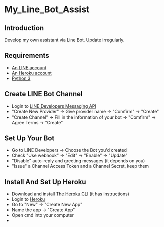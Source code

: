 # My_Line_Bot_Assist
## Introduction
Develop my own assistant via Line Bot. Update irregularly.
## Requirements
- [An LINE account](https://line.me/en/)
- [An Heroku account](https://www.heroku.com)
- [Python 3](https://www.python.org/)
## Create LINE Bot Channel
- Login to [LINE Developers Messaging API](https://developers.line.biz/en/services/messaging-api/)
- "Create New Provider" -> Give provider name -> "Comfirm" -> "Create"
- "Create Channel" -> Fill in the information of your bot -> "Comfirm" -> Agree Terms -> "Create"
## Set Up Your Bot
- Go to LINE Developers -> Choose the Bot you'd created
- Check "Use webhook" -> "Edit" -> "Enable" -> "Update"
- "Disable" auto-reply and greeting messages (it depends on you)
- "Issue" a Channel Access Token and a Channel Secret, keep them
## Install And Set Up Heroku
- Download and install [The Heroku CLI](https://devcenter.heroku.com/articles/heroku-cli) (it has instructions)
- Login to [Heroku](https://www.heroku.com)
- Go to "New" -> "Create New App"
- Name the app -> "Create App"
- Open cmd into your computer
- 
## 
